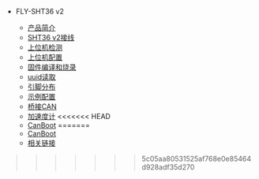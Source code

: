* FLY-SHT36 v2

  * [产品简介](/board/fly_sht_v2/README.md)
  * [SHT36 v2接线](/board/fly_sht_v2/shtv2line.md)
  * [上位机检测](/board/fly_sht_v2/picheck.md)
  * [上位机配置](/board/fly_sht_v2/piconfig.md)
  * [固件编译和烧录](/board/fly_sht_v2/flash.md)
  * [uuid读取](/board/fly_sht_v2/uuid.md "点击即可跳转")
  * [引脚分布](/board/fly_sht_v2/pins.md)
  * [示例配置](/board/fly_sht_v2/cfg.md)
  * [桥接CAN](/board/fly_sht_v2/canbridge.md)
  * [加速度计](/board/fly_sht_v2/jiasudu.md)
<<<<<<< HEAD
  * [CanBoot](/board/fly_sht_v2/shtcanboot.md)
=======
  * [CanBoot](/board/fly_sht_v2/shtcanboot.md)
  * [相关链接](/board/fly_sht_v2/link.md)
>>>>>>> 5c05aa80531525af768e0e85464d928adf35d270
